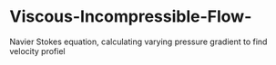 # Viscous-Incompressible-Flow-
Navier Stokes equation, calculating varying pressure gradient to find velocity profiel 
